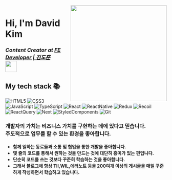 <img align="right" src="https://ifh.cc/g/ap6pqG.jpg" width="300"/>

<h1> Hi, I'm David Kim</h1>

<p>
  <em>
    <h3>
    Content Creator at
      <a href="https://velog.io/@syncstar">
        FE Developer | 김도훈  </br>
      <img src="https://images.velog.io/images/kim-mg/post/b6928585-e245-4e5f-b878-0bbf278e5886/velog_logo.png" height="35px" />
      </a>
    </h3>
  </em>
  </em>
</p>


<h2> My tech stack 📚 </h2>

![HTML5](https://img.shields.io/badge/-HTML5-F05032?style=for-the-badge&logo=html5&logoColor=ffffff)
![CSS3](https://img.shields.io/badge/-CSS3-007ACC?style=for-the-badge&logo=css3)
![JavaScript](https://img.shields.io/badge/-JavaScript-%23F7DF1C?style=for-the-badge&logo=javascript&logoColor=000000&labelColor=%23F7DF1C&color=%23FFCE5A)
![TypeScript](https://img.shields.io/badge/-TypeScript-007ACC?style=for-the-badge&logo=typescript&logoColor=white)
![React](https://img.shields.io/badge/-React-222222?style=for-the-badge&logo=react)
![ReactNative](https://img.shields.io/badge/-ReactNative-222222?style=for-the-badge&logo=reactNative)
![Redux](https://img.shields.io/badge/-Redux-222222?style=for-the-badge&logo=Redux)
![Recoil](https://img.shields.io/badge/-Recoil-222222?style=for-the-badge&logo=Recoil)
![ReactQuery](https://img.shields.io/badge/-ReactQuery-222222?style=for-the-badge&logo=ReactQuery)
![Next](https://img.shields.io/badge/-Next-222222?style=for-the-badge&logo=Next)
![StyledComponents](https://img.shields.io/badge/-StyledComponents-222222?style=for-the-badge&logo=StyledComponents)
![Git](https://img.shields.io/badge/-Git-F05032?style=for-the-badge&logo=git&logoColor=ffffff)


<h3>
  개발자의 가치는 비즈니스 가치를 구현하는 데에 있다고 믿습니다.<br/>
  주도적으로 업무를 할 수 있는 환경을 좋아합니다. <br/>
</h3>

<h4>
  <ul>
    <li>  함께 일하는 동료들과 소통 및 협업을 통한 개발을 좋아합니다. </li>
     <li> 몇 줄의 코드를 통해서 원하는 것을 만드는 것에 대단히 흥미가 있는 편입니다.</li>
     <li>단순히 코드를 쓰는 것보다 꾸준히 학습하는 것을 좋아합니다.</li>
    <li> 그래서 블로그에 항상 TIl,WIL,에러노트 등을 200여개 이상의 게시글을 매일 꾸준하게 작성하면서 학습하고 있습니다.</li>
    
  </ul>
    </h4>
 

 

